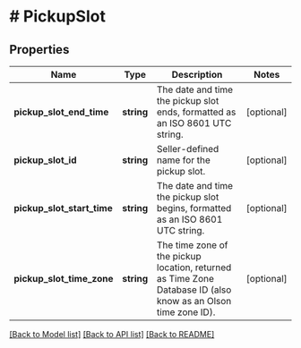# # PickupSlot

## Properties

Name | Type | Description | Notes
------------ | ------------- | ------------- | -------------
**pickup_slot_end_time** | **string** | The date and time the pickup slot ends, formatted as an ISO 8601 UTC string. | [optional]
**pickup_slot_id** | **string** | Seller-defined name for the pickup slot. | [optional]
**pickup_slot_start_time** | **string** | The date and time the pickup slot begins, formatted as an ISO 8601 UTC string. | [optional]
**pickup_slot_time_zone** | **string** | The time zone of the pickup location, returned as Time Zone Database ID (also know as an Olson time zone ID). | [optional]

[[Back to Model list]](../../README.md#models) [[Back to API list]](../../README.md#endpoints) [[Back to README]](../../README.md)
